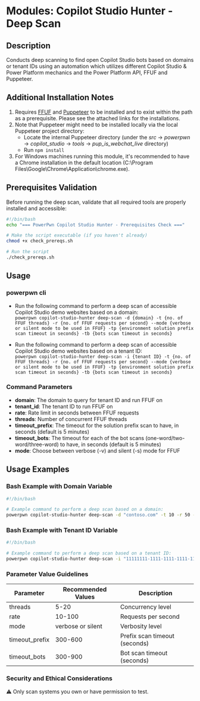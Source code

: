 # Modules: Copilot Studio Hunter ‐ Deep Scan

## Description
Conducts deep scanning to find open Copilot Studio bots based on domains or tenant IDs using an automation which utilizes different Copilot Studio & Power Platform mechanics and the Power Platform API, FFUF and Puppeteer.

## Additional Installation Notes
1. Requires [FFUF](https://github.com/ffuf/ffuf) and [Puppeteer](https://github.com/puppeteer/puppeteer) to be installed and to exist within the path as a prerequisite. Please see the attached links for the installations.
2. Note that Puppeteer might need to be installed locally via the local Puppeteer project directory: 
    - Locate the internal Puppeteer directory (under the _src_ -> _powerpwn_ -> _copilot_studio_ -> _tools_ -> _pup_is_webchat_live_ directory)
    - Run `npm install`
3. For Windows machines running this module, it's recommended to have a Chrome installation in the default location (C:\Program Files\Google\Chrome\Application\chrome.exe).

## Prerequisites Validation

Before running the deep scan, validate that all required tools are properly installed and accessible:

```bash
#!/bin/bash
echo "=== PowerPwn Copilot Studio Hunter - Prerequisites Check ==="

# Make the script executable (if you haven't already)
chmod +x check_prereqs.sh

# Run the script
./check_prereqs.sh
```

## Usage
### powerpwn cli
* Run the following command to perform a deep scan of accessible Copilot Studio demo websites based on a domain:<br>
`powerpwn copilot-studio-hunter deep-scan -d {domain} -t {no. of FFUF threads} -r {no. of FFUF requests per second} --mode {verbose or silent mode to be used in FFUF} -tp {environment solution prefix scan timeout in seconds} -tb {bots scan timeout in seconds}`

* Run the following command to perform a deep scan of accessible Copilot Studio demo websites based on a tenant ID:<br>
`powerpwn copilot-studio-hunter deep-scan -i {tenant ID} -t {no. of FFUF threads} -r {no. of FFUF requests per second} --mode {verbose or silent mode to be used in FFUF} -tp {environment solution prefix scan timeout in seconds} -tb {bots scan timeout in seconds}`

### Command Parameters
* **domain**: The domain to query for tenant ID and run FFUF on
* **tenant_id**: The tenant ID to run FFUF on 
* **rate**: Rate limit in seconds between FFUF requests
* **threads**: Number of concurrent FFUF threads
* **timeout_prefix**: The timeout for the solution prefix scan to have, in seconds (default is 5 minutes)
* **timeout_bots**: The timeout for each of the bot scans (one-word/two-word/three-word) to have, in seconds (default is 5 minutes)
* **mode**: Choose between verbose (-v) and silent (-s) mode for FFUF

## Usage Examples

### Bash Example with Domain Variable
```bash
#!/bin/bash

# Example command to perform a deep scan based on a domain:
powerpwn copilot-studio-hunter deep-scan -d "contoso.com" -t 10 -r 50 --mode "verbose" -tp 300 -tb 300
```

### Bash Example with Tenant ID Variable
```bash
#!/bin/bash

# Example command to perform a deep scan based on a tenant ID:
powerpwn copilot-studio-hunter deep-scan -i "11111111-1111-1111-1111-111111111111" -t 10 -r 50 --mode "verbose" -tp 300 -tb 300
```

### Parameter Value Guidelines

| Parameter        | Recommended Values | Description                                |
|------------------|--------------------|--------------------------------------------|
| threads          | 5-20               | Concurrency level                          |
| rate             | 10-100             | Requests per second                        |
| mode             | verbose or silent  | Verbosity level                            |
| timeout_prefix   | 300-600            | Prefix scan timeout (seconds)              |
| timeout_bots     | 300-900            | Bot scan timeout (seconds)                 |

### Security and Ethical Considerations

⚠️ Only scan systems you own or have permission to test.